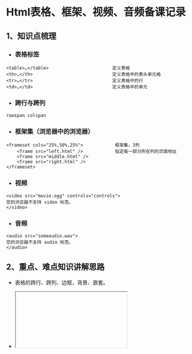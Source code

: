 # Html表格、框架、视频、音频备课记录

## 1、知识点梳理

- ### 表格标签


```
<table>…</table>                        定义表格
<th>…</th>                              定义表格中的表头单元格
<tr>…</tr>                              定义表格中的行
<td>…</td>                              定义表格中的单元
```
- ### 跨行与跨列

```
rowspan colspan
```

- ### 框架集（浏览器中的浏览器）


```
<frameset cols="25%,50%,25%">            框架集，3列
	<frame src="left.html" />            指定每一部分所在列的页面地址
	<frame src="middle.html" />
	<frame src="right.html" />
</frameset>
```

- ### 视频


```
<video src="movie.ogg" controls="controls">
您的浏览器不支持 video 标签。
</video>
```

- ### 音频


```
<audio src="someaudio.wav">
您的浏览器不支持 audio 标签。
</audio>
```

## 2、重点、难点知识讲解思路

-   表格的跨行、跨列、边框，背景、嵌套。

-   <iframe>的百分比布局

-   <audio>标签的可选属性及用法，控制播放，自动播放。

-   <video>标签的可选属性及用法，控制播放，自动播放。


## 3、课堂补充案例

-    准备一段音频和视频。


## 4、课堂提问准备

1.   src属性是什么意思？

2.   <table>标签的页边柜是由谁控制的？

3.   使用rowspan时容易发生问题，先弄一个发生问题的例子，然后引导学生去思考并正确处理


## 5、课后补充作业

-   参考http://www.oreilly.com.cn/index.php，使用本节课所学的知识完成首页内容。

